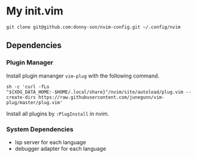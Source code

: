 # My init.vim

```
git clone git@github.com:donny-son/nvim-config.git ~/.config/nvim
```

## Dependencies

### Plugin Manager

Install plugin mananger `vim-plug` with the following command.

```
sh -c 'curl -fLo "${XDG_DATA_HOME:-$HOME/.local/share}"/nvim/site/autoload/plug.vim --create-dirs https://raw.githubusercontent.com/junegunn/vim-plug/master/plug.vim'
```

Install all plugins by `:PlugInstall` in nvim.

### System Dependencies

- lsp server for each language
- debugger adapter for each language
